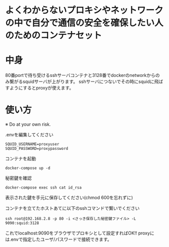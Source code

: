 # よくわからないプロキシやネットワークの中で自分で通信の安全を確保したい人のためのコンテナセット

# 中身
80番portで待ち受けるsshサーバコンテナと3128番でdockerのnetworkからのみ繋がるsquidサーバが上がります。
sshサーバにつないでその時にsquidに飛ばすようにするとproxyが使えます。

# 使い方
※ Do at your own risk.


.envを編集してください

```
SQUID_USERNAME=proxyuser
SQUID_PASSWORD=proxypassword
```


コンテナを起動

```
docker-compose up -d
```

秘密鍵を確認

```
docker-compose exec ssh cat id_rsa
```

表示された鍵を手元に保存してください(chmod 600を忘れずに)


コンテナを立てたホストあてに以下のsshコマンドで繋いでください

```
ssh root@192.168.2.8 -p 80 -i <さっき保存した秘密鍵ファイル> -L 9090:squid:3128
```

これでlocalhost:9090をブラウザでプロキシとして設定すればOK!!
proxyには.envで指定したユーザ/パスワードで接続できます。
